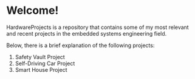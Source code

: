 # Welcome!
HardwareProjects is a repository that contains some of my most relevant and recent projects in the embedded systems engineering field.

Below, there is a brief explanation of the following projects:
1) Safety Vault Project
2) Self-Driving Car Project
3) Smart House Project
